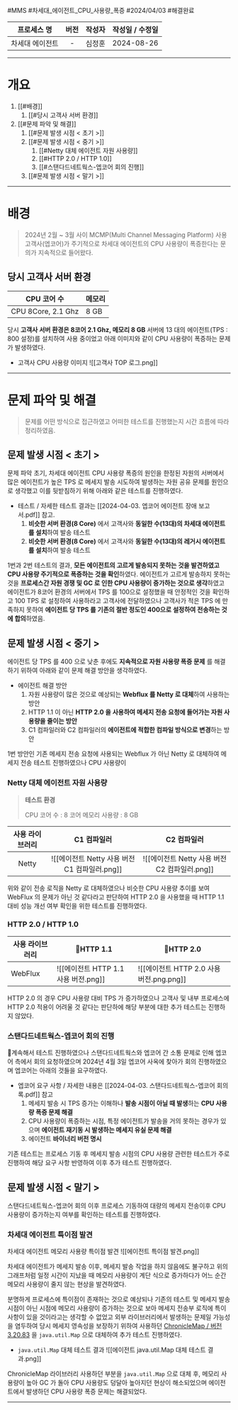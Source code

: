 
#MMS #차세대_에이전트_CPU_사용량_폭증  #2024/04/03 #해결완료 


|  프로세스 명  | 버전  | 작성자 | 작성일 / 수정일  |
| :------: | :-: | :-: | :--------: |
| 차세대 에이전트 |  -  | 심정훈 | 2024-08-26 |

---

# 개요 

1. [[#배경]]
	1. [[#당시 고객사 서버 환경]]
2. [[#문제 파악 및 해결]]
	1. [[#문제 발생 시점 < 초기 >]]
	2. [[#문제 발생 시점 < 중기 >]]
		1. [[#Netty 대체 에이전트 자원 사용량]]
		2. [[#HTTP 2.0 / HTTP 1.0]]
		3. [[#스탠다드네트웍스-엡코어 회의 진행]]
	3. [[#문제 발생 시점 < 말기 >]]

---

# 배경

> 2024년 2월 ~ 3월 사이 MCMP(Multi Channel Messaging Platform) 사용 고객사(엡코어)가 주기적으로 차세대 에이전트의 CPU 사용량이 폭증한다는 문의가 지속적으로 들어왔다.

## 당시 고객사 서버 환경

| CPU 코어 수           | 메모리  |
| ------------------ | ---- |
| CPU 8Core, 2.1 Ghz | 8 GB |

당시 **고객사 서버 환경은 8코어 2.1 Ghz, 메모리 8 GB** 서버에 13 대의 에이전트(TPS : 800 설정)를 설치하여 사용 중이었고 아래 이미지와 같이 CPU 사용량이 폭증하는 문제가 발생하였다.

- 고객사 CPU 사용량 이미지
	![[고객사 TOP 로그.png]]


---


# 문제 파악 및 해결

> 문제를 어떤 방식으로 접근하였고 어떠한 테스트를 진행했는지 시간 흐름에 따라 정리하였음.

## 문제 발생 시점 < 초기 >

문제 파악 초기, 차세대 에이전트 CPU 사용량 폭증의 원인을 한정된 자원의 서버에서 많은 에이전트가 높은 TPS 로 메세지 발송 시도하여 발생하는 자원 공유 문제를 원인으로 생각했고 이를 뒷받침하기 위해 아래와 같은 테스트를 진행하였다.

- 테스트 / 자세한 테스트 결과는 [[2024-04-03. 엡코어 에이전트 장애 보고서.pdf]] 참고.
	1. **비슷한 서버 환경(8 Core)** 에서 고객사와 **동일한 수(13대)의 차세대 에이전트를 설치**하여 발송 테스트
	2. **비슷한 서버 환경(8 Core)** 에서 고객사와 **동일한 수(13대)의 레거시 에이전트를 설치**하여 발송 테스트

1번과 2번 테스트의 결과, **모든 에이전트의 고르게 발송되지 못하는 것을 발견하였고 CPU 사용량 주기적으로 폭증하는 것을 확인**하였다. 에이전트가 고르게 발송하지 못하는 것을 **프로세스간 자원 경쟁 및 GC 로 인한 CPU 사용량이 증가하는 것으로 생각**하였고 에이전트가 8코어 환경의 서버에서 TPS 를 100으로 설정했을 때 안정적인 것을 확인하고 100 TPS 로 설정하여 사용하라고 고객사에 전달하였으나 고객사가 적은 TPS 에 만족하지 못하여 **에이전트 당 TPS 를 기존의 절반 정도인 400으로 설정하여 전송하는 것에 합의**하였음.  


## 문제 발생 시점 < 중기 >

에이전트 당 TPS 를 400 으로 낮춘 후에도 **지속적으로 자원 사용량 폭증 문제** 를 해결하기 위하여 아래와 같이 문제 해결 방안을 생각하였다.

- 에이전트 해결 방안
	1. 자원 사용량이 많은 것으로 예상되는 **Webflux 를 Netty 로 대체**하여 사용하는 방안
	2. HTTP 1.1 이 아닌 **HTTP 2.0 을 사용하여 메세지 전송 요청에 들어가는 자원 사용량을 줄이는 방안**
	3. C1 컴파일러와 C2 컴파일러의 **에이전트에 적합한 컴파일 방식으로 변경**하는 방안

1번 방안인 기존 메세지 전송 요청에 사용되는 Webflux 가 아닌 Netty 로 대체하여 메세지 전송 테스트 진행하였으나 CPU 사용량이 

### Netty 대체 에이전트 자원 사용량

> **테스트 환경**
> 
> CPU 코어 수 : 8 코어
> 메모리 사용량 : 8 GB



| 사용 라이브러리 |              C1 컴파일러              |              C2 컴파일러              |
| :------: | :-------------------------------: | :-------------------------------: |
|  Netty   | ![[에이전트 Netty 사용 버전 C1 컴파일러.png]] | ![[에이전트 Netty 사용 버전 C2 컴파일러.png]] |

위와 같이 전송 로직을 Netty 로 대체하였으나 비슷한 CPU 사용량 추이를 보여 WebFlux 의 문제가 아닌 것 같다라고 판단하여 HTTP 2.0 을 사용했을 때 HTTP 1.1 대비 성능 개선 여부 확인을 위한 테스트를 진행하였다.


### HTTP 2.0 / HTTP 1.0


| 사용 라이브러리 | HTTP 1.1                    | HTTP 2.0                        |
| -------- | ---------------------------- | -------------------------------- |
| WebFlux  | ![[에이전트 HTTP 1.1 사용 버전.png]] | ![[에이전트 HTTP 2.0 사용 버전.png.png]] |

HTTP 2.0 의 경우 CPU 사용량 대비 TPS 가 증가하였으나 고객사 및 내부 프로세스에 HTTP 2.0 적용이 어려울 것 같다는 판단하에 해당 부분에 대한 추가 테스트는 진행하지 않았다.


### 스탠다드네트웍스-엡코어 회의 진행

계속해서 테스트 진행하였으나 스탠다드네트웍스와 엡코어 간 소통 문제로 인해 엡코어 측에서 회의 요청하였으며 2024년 4월 3일 엡코어 사옥에 찾아가 회의 진행하였으며 엡코어는 아래의 것들을 요구하였다.

- 엡코어 요구 사항 / 자세한 내용은 [[2024-04-03. 스탠다드네트웍스-엡코어 회의록.pdf]] 참고
	1. 메세지 발송 시 TPS 증가는 이해하나 **발송 시점이 아닐 때 발생**하는 **CPU 사용량 폭증 문제 해결**
	2. CPU 사용량이 폭증하는 시점, 특정 에이전트가 발송을 거의 못하는 경우가 있으며 **에이전트 재기동 시 발생하는 메세지 유실 문제 해결**
	3. 에이전트 **바이너리 버전 명시**

기존 테스트는 프로세스 기동 후 메세지 발송 시점의 CPU 사용량 관련한 테스트가 주로 진행하여 해당 요구 사항 반영하여 이후 추가 테스트 진행하였다.


## 문제 발생 시점 < 말기 >

스탠다드네트웍스-엡코어 회의 이후 프로세스 기동하여 대량의 메세지 전송이후 CPU 사용량이 증가하는지 여부를 확인하는 테스트를 진행하였다.

### 차세대 에이전트 특이점 발견 

차세대 에이전트 메모리 사용량 특이점 발견
	![[에이전트 특이점 발견.png]]


차세대 에이전트가 메세지 발송 이후, 메세지 발송 작업을 하지 않음에도 불구하고 위의 그래프처럼 일정 시간이 지났을 때 메모리 사용량이 계단 식으로 증가하다가 어느 순간 메모리 사용량이 줄지 않는 현상을 발견하였다.

분명하게 프로세스에 특이점이 존재하는 것으로 예상되나 기존의 테스트 및 메세지 발송 시점이 아닌 시점에 메모리 사용량이 증가하는 것으로 보아 메세지 전송부 로직에 특이사항이 있을 것이라고는 생각할 수 없었고 외부 라이브러리에서 발생하는 문제일 가능성을 염두하여 당시 메세지 영속성을 보장하기 위하여 사용하던 [ChronicleMap / 버전 3.20.83](https://github.com/OpenHFT/Chronicle-Map) 을 `java.util.Map` 으로 대체하여 추가 테스트 진행하였다.

- `java.util.Map` 대체 테스트 결과
	![[에이전트 java.util.Map 대체 테스트 결과.png]]


ChronicleMap 라이브러리 사용하던 부분을 `java.util.Map` 으로 대체 후, 메모리 사용량이 높아 GC 가 돌아 CPU 사용량도 덩달아 높아지던 현상이 해소되었으며 에이전트에서 발생하던 CPU 사용량 폭증 문제는 해결되었다.


---
